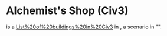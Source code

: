 # Alchemist's Shop (Civ3)

 is a [List%20of%20buildings%20in%20Civ3](building) in , a scenario in "".